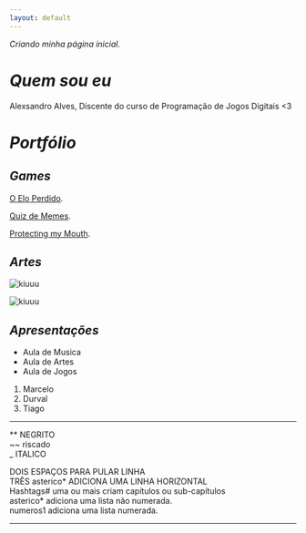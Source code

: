 ```yaml
---
layout: default
---
```


_Criando minha página inicial._

# *Quem sou eu*

Alexsandro Alves, Discente do curso de Programação de Jogos Digitais <3

# *Portfólio*

## *Games*

[O Elo Perdido](https://alex-alves.github.io/OEloPerdido/).

[Quiz de Memes](https://alex-alves.github.io/AOD/).

[Protecting my Mouth](https://alex-alves.github.io/TD/).

## *Artes*

![kiuuu](https://opengameart.org/sites/default/files/heart%20pixel%20art%20254x254.png)

![kiuuu](https://opengameart.org/sites/default/files/heart%20pixel%20art%20254x254.png)

## *Apresentações*

* Aula de Musica   
* Aula de Artes   
* Aula de Jogos   
1. Marcelo   
2. Durval    
3. Tiago   


* * * 

** NEGRITO  
~~ riscado  
_ ITALICO

DOIS ESPAÇOS PARA PULAR LINHA  
TRÊS asterico* ADICIONA UMA LINHA HORIZONTAL      
Hashtags# uma ou mais criam capítulos ou sub-capítulos      
asterico* adiciona uma lista não numerada.     
numeros1 adiciona uma lista numerada.       

* * * 
